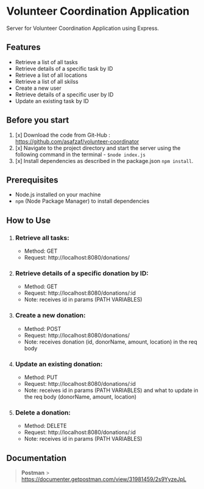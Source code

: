 # Volunteer Coordination Application

Server for Volunteer Coordination Application using Express.

## Features

- Retrieve a list of all tasks
- Retrieve details of a specific task by ID
- Retrieve a list of all locations
- Retrieve a list of all skilss
- Create a new user
- Retrieve details of a specific user by ID
- Update an existing task by ID

## Before you start

1. [x] Download the code from Git-Hub : https://github.com/asafzaf/volunteer-coordinator
2. [x] Navigate to the project directory and start the server using the following command in the terminal - `$node index.js`
3. [x] Install dependencies as described in the package.json `npm install`.

## Prerequisites

- Node.js installed on your machine
- `npm` (Node Package Manager) to install dependencies

## How to Use

1. ### **Retrieve all tasks:**
   - Method: GET
   - Request: http://localhost:8080/donations/
2. ### **Retrieve details of a specific donation by ID:**
   - Method: GET
   - Request: http://localhost:8080/donations/:id
   - Note: receives id in params (PATH VARIABLES)
3. ### **Create a new donation:**
   - Method: POST
   - Request: http://localhost:8080/donations/
   - Note: receives donation (id, donorName, amount, location) in the req body
4. ### **Update an existing donation:**
   - Method: PUT
   - Request: http://localhost:8080/donations/:id
   - Note: receives id in params (PATH VARIABLES) and what to update in the req body (donorName, amount, location)
5. ### **Delete a donation:**
   - Method: DELETE
   - Request: http://localhost:8080/donations/:id
   - Note: receives id in params (PATH VARIABLES)

## Documentation

> **Postman** > https://documenter.getpostman.com/view/31981459/2s9YyzeJpL
